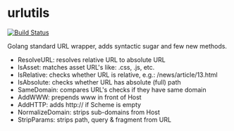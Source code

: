 urlutils
========

[![Build Status](https://travis-ci.org/ernestas-poskus/urlutils.svg?branch=master)](https://travis-ci.org/ernestas-poskus/urlutils)

Golang standard URL wrapper, adds syntactic sugar and few new methods.


- ResolveURL: resolves relative URL to absolute URL
- IsAsset: matches asset URL's like: .css, .js, etc.
- IsRelative: checks whether URL is relative, e.g.: /news/article/13.html
- IsAbsolute: checks whether URL has absolute (full) path
- SameDomain: compares URL's checks if they have same domain
- AddWWW: prepends www in front of Host
- AddHTTP: adds http:// if Scheme is empty
- NormalizeDomain: strips sub-domains from Host
- StripParams: strips path, query & fragment from URL

